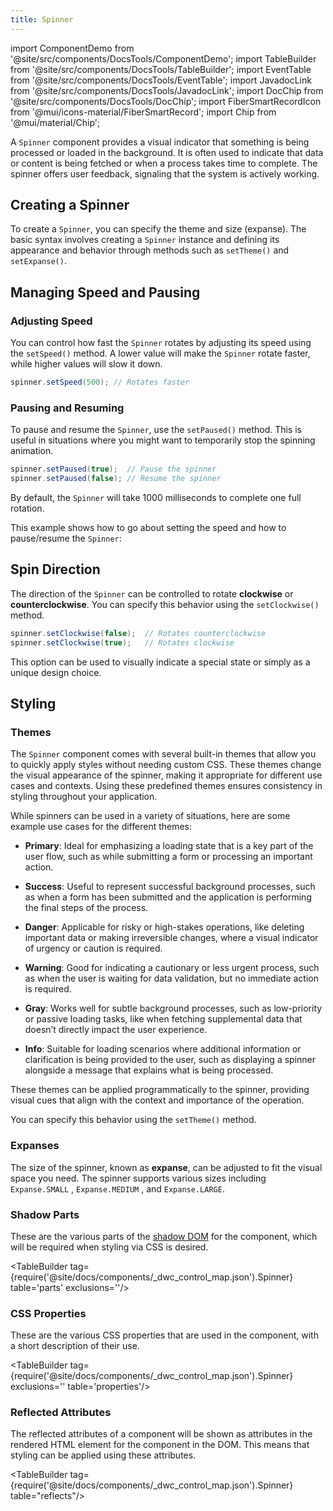 ```yaml
---
title: Spinner
---
```


import ComponentDemo from '@site/src/components/DocsTools/ComponentDemo';
import TableBuilder from '@site/src/components/DocsTools/TableBuilder';
import EventTable from '@site/src/components/DocsTools/EventTable';
import JavadocLink from '@site/src/components/DocsTools/JavadocLink';
import DocChip from '@site/src/components/DocsTools/DocChip';
import FiberSmartRecordIcon from '@mui/icons-material/FiberSmartRecord';
import Chip from '@mui/material/Chip';

<DocChip tooltipText="This component will render with a shadow DOM, an API built into the browser that facilitates encapsulation." label="Shadow" component="a" href="../glossary#shadow-dom" target="_blank" clickable={true} iconName="shadow" />

<DocChip tooltipText="The name of the web component that will render in the DOM." label="dwc-spinner" clickable={false} iconName='code'/>


<JavadocLink type="spinner" location="com/webforj/component/spinner/Spinner" top='true'/>

A `Spinner` component provides a visual indicator that something is being processed or loaded in the background. It is often used to indicate that data or content is being fetched or when a process takes time to complete. The spinner offers user feedback, signaling that the system is actively working.

## Creating a Spinner

To create a `Spinner`, you can specify the theme and size (expanse). The basic syntax involves creating a `Spinner` instance and defining its appearance and behavior through methods such as `setTheme()` and `setExpanse()`.

<ComponentDemo 
path='http://localhost:8888/webapp/controlsamples?class=componentdemos.spinnerdemos.SpinnerDemo' 
javaE='https://raw.githubusercontent.com/webforj/ControlSamples/main/src/main/java/componentdemos/spinnerdemos/SpinnerDemo.java'
height = '100px'
/>

## Managing Speed and Pausing

### Adjusting Speed

You can control how fast the `Spinner` rotates by adjusting its speed using the `setSpeed()` method. A lower value will make the `Spinner` rotate faster, while higher values will slow it down.

```java
spinner.setSpeed(500); // Rotates faster
```

### Pausing and Resuming

To pause and resume the `Spinner`, use the `setPaused()` method. This is useful in situations where you might want to temporarily stop the spinning animation.

```java
spinner.setPaused(true);  // Pause the spinner
spinner.setPaused(false); // Resume the spinner
```

By default, the `Spinner` will take 1000 milliseconds to complete one full rotation.

This example shows how to go about setting the speed and how to pause/resume the `Spinner`:

<ComponentDemo 
path='http://localhost:8888/webapp/controlsamples?class=componentdemos.spinnerdemos.SpinnerSpeedDemo' 
javaE='https://raw.githubusercontent.com/webforj/ControlSamples/main/src/main/java/componentdemos/spinnerdemos/SpinnerSpeedDemo.java'
height = '150px'
/>

## Spin Direction

The direction of the `Spinner` can be controlled to rotate **clockwise** or **counterclockwise**. You can specify this behavior using the `setClockwise()` method.

```java
spinner.setClockwise(false);  // Rotates counterclockwise
spinner.setClockwise(true);   // Rotates clockwise
```

This option can be used to visually indicate a special state or simply as a unique design choice.

<ComponentDemo 
path='http://localhost:8888/webapp/controlsamples?class=componentdemos.spinnerdemos.SpinnerDirectionDemo' 
javaE='https://raw.githubusercontent.com/webforj/ControlSamples/main/src/main/java/componentdemos/spinnerdemos/SpinnerDirectionDemo.java'
height = '150px'
/>

## Styling

### Themes

The `Spinner` component comes with several built-in themes that allow you to quickly apply styles without needing custom CSS. These themes change the visual appearance of the spinner, making it appropriate for different use cases and contexts. Using these predefined themes ensures consistency in styling throughout your application.

While spinners can be used in a variety of situations, here are some example use cases for the different themes:

- **Primary**: Ideal for emphasizing a loading state that is a key part of the user flow, such as while submitting a form or processing an important action.
  
- **Success**: Useful to represent successful background processes, such as when a form has been submitted and the application is performing the final steps of the process.
  
- **Danger**: Applicable for risky or high-stakes operations, like deleting important data or making irreversible changes, where a visual indicator of urgency or caution is required.
  
- **Warning**: Good for indicating a cautionary or less urgent process, such as when the user is waiting for data validation, but no immediate action is required.

- **Gray**: Works well for subtle background processes, such as low-priority or passive loading tasks, like when fetching supplemental data that doesn’t directly impact the user experience.
  
- **Info**: Suitable for loading scenarios where additional information or clarification is being provided to the user, such as displaying a spinner alongside a message that explains what is being processed.

These themes can be applied programmatically to the spinner, providing visual cues that align with the context and importance of the operation.

You can specify this behavior using the `setTheme()` method.

<ComponentDemo 
path='http://localhost:8888/webapp/controlsamples?class=componentdemos.spinnerdemos.SpinnerThemeDemo' 
javaE='https://raw.githubusercontent.com/webforj/ControlSamples/main/src/main/java/componentdemos/spinnerdemos/SpinnerThemeDemo.java'
height = '100px'
/>

### Expanses

The size of the spinner, known as **expanse**, can be adjusted to fit the visual space you need. The spinner supports various sizes including `Expanse.SMALL` , `Expanse.MEDIUM` , and `Expanse.LARGE`. 

<ComponentDemo 
path='http://localhost:8888/webapp/controlsamples?class=componentdemos.spinnerdemos.SpinnerExpanseDemo' 
javaE='https://raw.githubusercontent.com/webforj/ControlSamples/main/src/main/java/componentdemos/spinnerdemos/SpinnerExpanseDemo.java'
height = '100px'
/>

### Shadow Parts

These are the various parts of the [shadow DOM](../../glossary#shadow-dom) for the component, which will be required when styling via CSS is desired.

<TableBuilder tag={require('@site/docs/components/_dwc_control_map.json').Spinner} table='parts' exclusions=''/>

### CSS Properties

These are the various CSS properties that are used in the component, with a short description of their use.

<TableBuilder tag={require('@site/docs/components/_dwc_control_map.json').Spinner} exclusions='' table='properties'/>

### Reflected Attributes

The reflected attributes of a component will be shown as attributes in the rendered HTML element for the component in the DOM. This means that styling can be applied using these attributes.


<TableBuilder tag={require('@site/docs/components/_dwc_control_map.json').Spinner} table="reflects"/>

